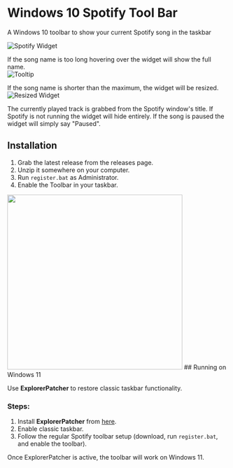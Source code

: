# Windows 10 Spotify Tool Bar
A Windows 10 toolbar to show your current Spotify song in the taskbar

![Spotify Widget](https://i.debuggings.dev/Nwiag4WQ.png)

If the song name is too long hovering over the widget will show the full name.  
![Tooltip](https://i.debuggings.dev/garj5pZK.png)

If the song name is shorter than the maximum, the widget will be resized.  
![Resized Widget](https://i.debuggings.dev/0I6bv8MG.png)

The currently played track is grabbed from the Spotify window's title. If Spotify is not running the widget will hide entirely. If the song is paused the widget will simply say "Paused".

## Installation
1) Grab the latest release from the releases page.
2) Unzip it somewhere on your computer.
3) Run `register.bat` as Administrator.
4) Enable the Toolbar in your taskbar.  
<img src="https://i.debuggings.dev/lw7ueEla.png" width=400px>
## Running on Windows 11

Use **ExplorerPatcher** to restore classic taskbar functionality.

### Steps:
1. Install **ExplorerPatcher** from [here](https://github.com/valinet/ExplorerPatcher/releases).
2. Enable classic taskbar.
3. Follow the regular Spotify toolbar setup (download, run `register.bat`, and enable the toolbar).

Once ExplorerPatcher is active, the toolbar will work on Windows 11.
